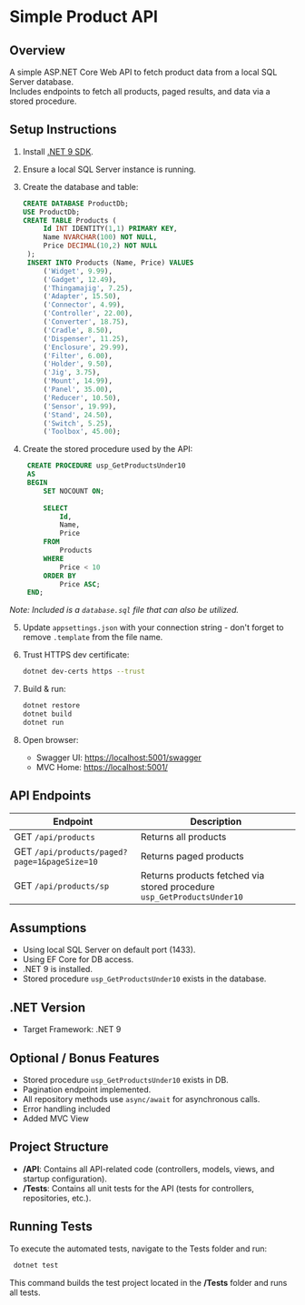 # Simple Product API

## Overview
A simple ASP.NET Core Web API to fetch product data from a local SQL Server database.  
Includes endpoints to fetch all products, paged results, and data via a stored procedure.

## Setup Instructions
1. Install [.NET 9 SDK](https://dotnet.microsoft.com/download).
2. Ensure a local SQL Server instance is running.
3. Create the database and table:
   ```sql
   CREATE DATABASE ProductDb;
   USE ProductDb;
   CREATE TABLE Products (
		Id INT IDENTITY(1,1) PRIMARY KEY,
		Name NVARCHAR(100) NOT NULL,
		Price DECIMAL(10,2) NOT NULL
	);
	INSERT INTO Products (Name, Price) VALUES
		('Widget', 9.99),
		('Gadget', 12.49),
		('Thingamajig', 7.25),
		('Adapter', 15.50),
		('Connector', 4.99),
		('Controller', 22.00),
		('Converter', 18.75),
		('Cradle', 8.50),
		('Dispenser', 11.25),
		('Enclosure', 29.99),
		('Filter', 6.00),
		('Holder', 9.50),
		('Jig', 3.75),
		('Mount', 14.99),
		('Panel', 35.00),
		('Reducer', 10.50),
		('Sensor', 19.99),
		('Stand', 24.50),
		('Switch', 5.25),
		('Toolbox', 45.00);
   ```
   
4. Create the stored procedure used by the API:
   ```sql
	CREATE PROCEDURE usp_GetProductsUnder10
	AS
	BEGIN
	    SET NOCOUNT ON;
	    
	    SELECT 
	        Id, 
	        Name, 
	        Price
	    FROM 
	        Products
	    WHERE 
	        Price < 10
	    ORDER BY 
	        Price ASC;
	END;
   ```

_Note: Included is a `database.sql` file that can also be utilized._

5. Update `appsettings.json` with your connection string - don't forget to remove `.template` from the file name.
6. Trust HTTPS dev certificate:

   ```bash
   dotnet dev-certs https --trust
   ```
7. Build & run:

   ```bash
   dotnet restore
   dotnet build
   dotnet run
   ```
8. Open browser: 
   - Swagger UI: [https://localhost:5001/swagger](https://localhost:5001/swagger)
   - MVC Home: [https://localhost:5001/](https://localhost:5001/)

## API Endpoints

| Endpoint                                     | Description                                                             |
| -------------------------------------------- | ----------------------------------------------------------------------- |
| GET `/api/products`                          | Returns all products                                                    |
| GET `/api/products/paged?page=1&pageSize=10` | Returns paged products                                                  |
| GET `/api/products/sp`                       | Returns products fetched via stored procedure `usp_GetProductsUnder10`  |

## Assumptions

* Using local SQL Server on default port (1433).
* Using EF Core for DB access.
* .NET 9 is installed.
* Stored procedure `usp_GetProductsUnder10` exists in the database.

## .NET Version

* Target Framework: .NET 9

## Optional / Bonus Features

* Stored procedure `usp_GetProductsUnder10` exists in DB.
* Pagination endpoint implemented.
* All repository methods use `async/await` for asynchronous calls.
* Error handling included
* Added MVC View

## Project Structure

- **/API**: Contains all API-related code (controllers, models, views, and startup configuration).
- **/Tests**: Contains all unit tests for the API (tests for controllers, repositories, etc.).

## Running Tests

To execute the automated tests, navigate to the Tests folder and run:

```bash
 dotnet test
```

This command builds the test project located in the **/Tests** folder and runs all tests.

